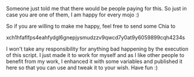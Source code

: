 Someone just told me that there would be people paying for this.
So just in case you are one of them, I am happy for every mojo :)



So if you are willing to make me happy, feel free to send some Chia to

xch1hfaflfps4eahfydgl6gnepjysmudzzv9qwcd7y0at9y6059899cqh4234s




I won't take any responsibility for anything bad happening by the execution of this script. I just made it to work for myself and as I like other people to benefit from my work, I enhanced it with some variables and published it here so that you can use and tweak it to your wish. Have fun :)
